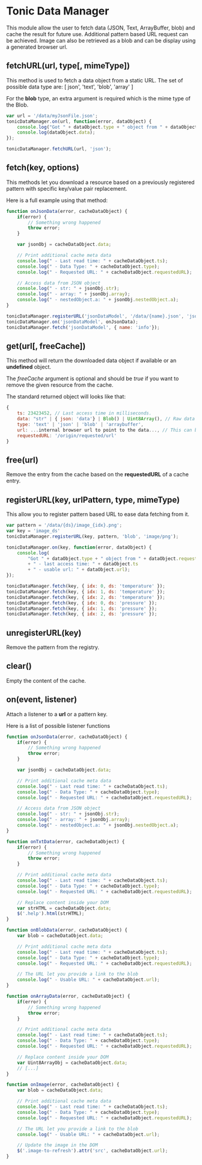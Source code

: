 # Tonic Data Manager #

This module allow the user to fetch data (JSON, Text, ArrayBuffer, blob) and 
cache the result for future use. Additional pattern based URL request can 
be achieved. Image can also be retrieved as a blob and can be display using
a generated browser url.

## fetchURL(url, type[, mimeType])

This method is used to fetch a data object from a static URL. The set of possible
data type are: [ json', 'text', 'blob', 'array' ]

For the **blob** type, an extra argument is required which is the mime type of
the Blob.

```javascript
var url = '/data/myJsonFile.json';
tonicDataManager.on(url, function(error, dataObject) {
    console.log("Got " + dataObject.type + " object from " + dataObject.requestedURL + " - last access time: " + dataObject.ts);
    console.log(dataObject.data);
});

tonicDataManager.fetchURL(url, 'json');
```

## fetch(key, options)

This methods let you download a resource based on a previously registered pattern
with specific key/value pair replacement.

Here is a full example using that method:

```js
function onJsonData(error, cacheDataObject) {
    if(error) {
        // Something wrong happened
        throw error;
    }

    var jsonObj = cacheDataObject.data;

    // Print additional cache meta data
    console.log(" - Last read time: " + cacheDataObject.ts);
    console.log(" - Data Type: " + cacheDataObject.type);
    console.log(" - Requested URL: " + cacheDataObject.requestedURL);

    // Access data from JSON object
    console.log(" - str: " + jsonObj.str);
    console.log(" - array: " + jsonObj.array);
    console.log(" - nestedObject.a: " + jsonObj.nestedObject.a);
}

tonicDataManager.registerURL('jsonDataModel', '/data/{name}.json', 'json');
tonicDataManager.on('jsonDataModel', onJsonData);
tonicDataManager.fetch('jsonDataModel', { name: 'info'});
```

## get(url[, freeCache])

This method will return the downloaded data object if available or an **undefined**
object.

The _freeCache_ argument is optional and should be *true* if you want to remove
the given resource from the cache.

The standard returned object will looks like that:

```js
{
    ts: 23423452, // Last access time in milliseconds.
    data: "str" | { json: 'data'} | Blob() | Uint8Array(), // Raw data depending of the fetch data type.
    type: 'text' | 'json' | 'blob' | 'arraybuffer',
    url: ...internal browser url to point to the data..., // This can be use to render images
    requestedURL: '/origin/requested/url'
}
```

## free(url)

Remove the entry from the cache based on the **requestedURL** of a cache entry.

## registerURL(key, urlPattern, type, mimeType)

This allow you to register pattern based URL to ease data fetching from it.

```js
var pattern = '/data/{ds}/image_{idx}.png';
var key = 'image_ds'
tonicDataManager.registerURL(key, pattern, 'blob', 'image/png');

tonicDataManager.on(key, function(error, dataObject) {
    console.log(
        "Got " + dataObject.type + " object from " + dataObject.requestedURL 
        + " - last access time: " + dataObject.ts 
        + " - usable url: " + dataObject.url);
});

tonicDataManager.fetch(key, { idx: 0, ds: 'temperature' });
tonicDataManager.fetch(key, { idx: 1, ds: 'temperature' });
tonicDataManager.fetch(key, { idx: 2, ds: 'temperature' });
tonicDataManager.fetch(key, { idx: 0, ds: 'pressure' });
tonicDataManager.fetch(key, { idx: 1, ds: 'pressure' });
tonicDataManager.fetch(key, { idx: 2, ds: 'pressure' });
```

## unregisterURL(key)

Remove the pattern from the registry.

## clear()

Empty the content of the cache.

## on(event, listener)

Attach a listener to a **url** or a pattern key.

Here is a list of possible listener functions

```js
function onJsonData(error, cacheDataObject) {
    if(error) {
        // Something wrong happened
        throw error;
    }

    var jsonObj = cacheDataObject.data;

    // Print additional cache meta data
    console.log(" - Last read time: " + cacheDataObject.ts);
    console.log(" - Data Type: " + cacheDataObject.type);
    console.log(" - Requested URL: " + cacheDataObject.requestedURL);

    // Access data from JSON object
    console.log(" - str: " + jsonObj.str);
    console.log(" - array: " + jsonObj.array);
    console.log(" - nestedObject.a: " + jsonObj.nestedObject.a);
}

function onTxtData(error, cacheDataObject) {
    if(error) {
        // Something wrong happened
        throw error;
    }

    // Print additional cache meta data
    console.log(" - Last read time: " + cacheDataObject.ts);
    console.log(" - Data Type: " + cacheDataObject.type);
    console.log(" - Requested URL: " + cacheDataObject.requestedURL);

    // Replace content inside your DOM
    var strHTML = cacheDataObject.data;
    $('.help').html(strHTML);
}

function onBlobData(error, cacheDataObject) {
    var blob = cacheDataObject.data;

    // Print additional cache meta data
    console.log(" - Last read time: " + cacheDataObject.ts);
    console.log(" - Data Type: " + cacheDataObject.type);
    console.log(" - Requested URL: " + cacheDataObject.requestedURL);

    // The URL let you provide a link to the blob
    console.log(" - Usable URL: " + cacheDataObject.url);
}

function onArrayData(error, cacheDataObject) {
    if(error) {
        // Something wrong happened
        throw error;
    }

    // Print additional cache meta data
    console.log(" - Last read time: " + cacheDataObject.ts);
    console.log(" - Data Type: " + cacheDataObject.type);
    console.log(" - Requested URL: " + cacheDataObject.requestedURL);

    // Replace content inside your DOM
    var Uint8ArrayObj = cacheDataObject.data;
    // [...]
}

function onImage(error, cacheDataObject) {
    var blob = cacheDataObject.data;

    // Print additional cache meta data
    console.log(" - Last read time: " + cacheDataObject.ts);
    console.log(" - Data Type: " + cacheDataObject.type);
    console.log(" - Requested URL: " + cacheDataObject.requestedURL);

    // The URL let you provide a link to the blob
    console.log(" - Usable URL: " + cacheDataObject.url);

    // Update the image in the DOM
    $('.image-to-refresh').attr('src', cacheDataObject.url);
}
```
